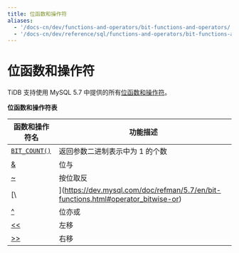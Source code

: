 ```yaml
---
title: 位函数和操作符
aliases:
  - '/docs-cn/dev/functions-and-operators/bit-functions-and-operators/'
  - '/docs-cn/dev/reference/sql/functions-and-operators/bit-functions-and-operators/'
---
```


# 位函数和操作符

TiDB 支持使用 MySQL 5.7 中提供的所有[位函数和操作符](https://dev.mysql.com/doc/refman/5.7/en/bit-functions.html)。

**位函数和操作符表**

| 函数和操作符名                                                                                        | 功能描述                                                                                   |
| ---------------------------------------------------------------------------------------------- | -------------------------------------------------------------------------------------- |
| [`BIT_COUNT()`](https://dev.mysql.com/doc/refman/5.7/en/bit-functions.html#function_bit-count) | 返回参数二进制表示中为 1 的个数                                                                      |
| [&](https://dev.mysql.com/doc/refman/5.7/en/bit-functions.html#operator_bitwise-and)           | 位与                                                                                     |
| [~](https://dev.mysql.com/doc/refman/5.7/en/bit-functions.html#operator_bitwise-invert)        | 按位取反                                                                                   |
| [\                                                                                            | ](https://dev.mysql.com/doc/refman/5.7/en/bit-functions.html#operator_bitwise-or) | 位或 |
| [^](https://dev.mysql.com/doc/refman/5.7/en/bit-functions.html#operator_bitwise-xor)           | 位亦或                                                                                    |
| [<<](https://dev.mysql.com/doc/refman/5.7/en/bit-functions.html#operator_left-shift)           | 左移                                                                                     |
| [>>](https://dev.mysql.com/doc/refman/5.7/en/bit-functions.html#operator_right-shift)          | 右移                                                                                     |
